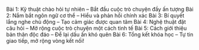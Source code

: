 Bài 1: Kỹ thuật chào hỏi tự nhiên – Bắt đầu cuộc trò chuyện đầy ấn tượng
Bài 2: Nắm bắt ngôn ngữ cơ thể – Hiểu và phản hồi chính xác
Bài 3: Bí quyết lắng nghe chủ động – Tạo cảm giác được quan tâm
Bài 4: Nghệ thuật đặt câu hỏi – Mở rộng cuộc trò chuyện một cách tinh tế
Bài 5: Cách giới thiệu bản thân độc đáo – Để lại dấu ấn khó quên
Bài 6: Tổng kết khóa học – Tự tin giao tiếp, mở rộng vòng kết nối!